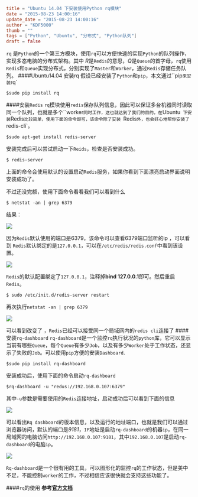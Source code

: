 ```toml
title = "Ubuntu 14.04 下安装使用Python rq模块"
date = "2015-08-23 14:00:16"
update_date = "2015-08-23 14:00:16"
author = "KDF5000"
thumb = ""
tags = ["Python", "Ubuntu", "分布式", "Python队列"]
draft = false
```
`rq` 是`Python`的一个第三方模块，使用`rq`可以方便快速的实现`Python`的队列操作，实现多态电脑的分布式架构。其中 *R*是`Redis`的意思，*Q*是`Queue`的首字母，`rq`使用`Redis`和`Queue`实现分布式，分别实现了`Master`和`Worker`，通过`Redis`存储任务队列。
####Ubuntu14.04 安装rq
假设已经安装了`Python`和`pip`，本文通过``pip`来安装`rq`
```
$sudo pip install rq 
```

####安装`Redis`
`rq`模块使用`redis`保存队列信息，因此可以保证多台机器同时读取同一个队列，也就是多个``worker`同时工作，这也就达到了我们的目的。在`Ubuntu` 下安装`Redis`比较简单，使用下面的命令即可，该命令除了安装 `Redis`外，也会好心地帮你安装了`redis-cli`。 
```
$sudo apt-get install redis-server
```

<!--more-->

安装完成后可以尝试启动一下`Reids`，检查是否安装成功。
```
$ redis-server
```
上面的命令会使用默认的设置启动`Redis`服务，如果你看到下面漂亮启动界面说明安装成功了。

不过还没完额，使用下面命令看看我们可以看到什么
```
$ netstat -an | grep 6379
```
结果：

![](@media/archive/img_rq-redis-bind.png)

因为`Redis`默认使用的端口是6379，该命令可以查看6379端口监听的ip ，可以看到 `Redis`默认绑定的是`127.0.0.1`，可以在`/etc/redis/redis.conf`中看到该设置。

![](@media/archive/img_rq-redis-redis-conf.png)

`Redis`的默认配置绑定了`127.0.0.1`，注释掉**bind 127.0.0.1**即可。然后重启`Redis`。
```
$ sudo /etc/init.d/redis-server restart
```
再次执行`netstat -an | grep 6379`

![](@media/archive/img_rq-redis-redis-netstat.png)

可以看到改变了 ，`Redis`已经可以接受同一个局域网内的`redis cli`连接了
####安装`rq-dashboard`
`rq-dashboard`是一个监控`rq`执行状况的`python`库，它可以显示当前有哪些`Queue`，每个`Queue`有多少`Job`，以及有多少`Worker`处于工作状态，还显示了失败的`Job`。可以使用`pip`方便的安装`Dashboard`.
```
$sudo pip install rq-dashboard
```

安装成功后，使用下面的命令启动`rq-dashboard`
```
$rq-dashboard -u "redus://192.168.0.107:6379"
```
其中`-u`参数是需要使用的`Redis`连接地址，启动成功后可以看到下面的信息

![](@media/archive/img_rq-rqdashboard-start.png)

可以看出`Rq dashboard`的版本信息，以及运行的地址端口，也就是我们可以通过浏览器访问，默认的端口是*9181*，`IP`地址是启动`rq-dashboard`的机器`ip`，在同一局域网的电脑访问`http://192.168.0.107:9181`，其中`192.168.0.107`是启动`rq-dashboard`的电脑`ip`。

![](@media/archive/img_rq-rqdashboard-web.png)

`Rq-dashboard`是一个很有用的工具，可以图形化的监控`rq`的工作状态，但是美中不足，不能控制`worker`的工作，不过相信应该很快就会支持这些功能了。

####`rq`的使用
**参考[官方文档](http://python-rq.org/)**

